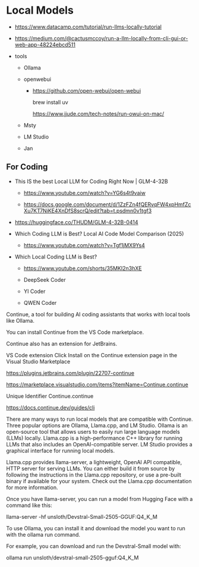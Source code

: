 # Local Models

*   https://www.datacamp.com/tutorial/run-llms-locally-tutorial

*   https://medium.com/@cactusmccoy/run-a-llm-locally-from-cli-gui-or-web-app-48224ebcd511

*   tools

    *   Ollama

    *   openwebui

        *   https://github.com/open-webui/open-webui

            brew install uv

            https://www.jjude.com/tech-notes/run-owui-on-mac/

            

    *   Msty

    *   LM Studio

    *   Jan

## For Coding

*   This IS the best Local LLM for Coding Right Now | GLM-4-32B

    *   https://www.youtube.com/watch?v=YG6s4t9vaiw

    *   https://docs.google.com/document/d/1ZzFZn4fQERvqFW4xpHmfZcXu7KT7NiKE4XnDfS8scrQ/edit?tab=t.psdmn0v1tgf3

*   https://huggingface.co/THUDM/GLM-4-32B-0414

*   Which Coding LLM is Best? Local AI Code Model Comparison (2025)

    *   https://www.youtube.com/watch?v=Tgf1jMX9Ys4

*   Which Local Coding LLM is Best?

    *   https://www.youtube.com/shorts/35MKI2n3hXE

    *   DeepSeek Coder

    *   YI Coder

    *   QWEN Coder



Continue, a tool for building AI coding assistants that works with local tools like Ollama.

You can install Continue from the VS Code marketplace.

Continue also has an extension for JetBrains.

VS Code extension
Click Install on the Continue extension page in the Visual Studio Marketplace

https://plugins.jetbrains.com/plugin/22707-continue

https://marketplace.visualstudio.com/items?itemName=Continue.continue

Unique Identifier	Continue.continue	

https://docs.continue.dev/guides/cli


There are many ways to run local models that are compatible with Continue. Three popular options are Ollama, Llama.cpp, and LM Studio. Ollama is an open-source tool that allows users to easily run large language models (LLMs) locally. Llama.cpp is a high-performance C++ library for running LLMs that also includes an OpenAI-compatible server. LM Studio provides a graphical interface for running local models.

Llama.cpp provides llama-server, a lightweight, OpenAI API compatible, HTTP server for serving LLMs. You can either build it from source by following the instructions in the Llama.cpp repository, or use a pre-built binary if available for your system. Check out the Llama.cpp documentation for more information.

Once you have llama-server, you can run a model from Hugging Face with a command like this:

llama-server -hf unsloth/Devstral-Small-2505-GGUF:Q4_K_M


To use Ollama, you can install it and download the model you want to run with the ollama run command.

For example, you can download and run the Devstral-Small model with:

ollama run unsloth/devstral-small-2505-gguf:Q4_K_M